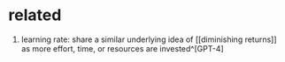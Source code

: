 # related
1. learning rate: share a similar underlying idea of [[diminishing returns]] as more effort, time, or resources are invested^[GPT-4]